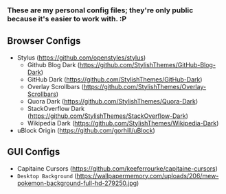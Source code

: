 ### These are my personal config files; they're only public because it's easier to work with. :P

Browser Configs
---------------

* Stylus (https://github.com/openstyles/stylus)
    * Github Blog Dark (https://github.com/StylishThemes/GitHub-Blog-Dark)
    * GitHub Dark (https://github.com/StylishThemes/GitHub-Dark)
    * Overlay Scrollbars (https://github.com/StylishThemes/Overlay-Scrollbars)
    * Quora Dark (https://github.com/StylishThemes/Quora-Dark)
    * StackOverflow Dark (https://github.com/StylishThemes/StackOverflow-Dark)
    * Wikipedia Dark (https://github.com/StylishThemes/Wikipedia-Dark)
* uBlock Origin (https://github.com/gorhill/uBlock)

GUI Configs
-----------

* Capitaine Cursors (https://github.com/keeferrourke/capitaine-cursors)
* `Desktop Background` (https://wallpapermemory.com/uploads/206/mew-pokemon-background-full-hd-279250.jpg)

